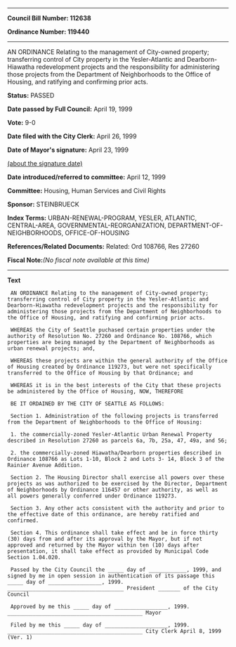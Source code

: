 

********

**Council Bill Number: 112638**
   
**Ordinance Number: 119440**
********

 AN ORDINANCE Relating to the management of City-owned property; transferring control of City property in the Yesler-Atlantic and Dearborn-Hiawatha redevelopment projects and the responsibility for administering those projects from the Department of Neighborhoods to the Office of Housing, and ratifying and confirming prior acts.

**Status:** PASSED
   
**Date passed by Full Council:** April 19, 1999
   
**Vote:** 9-0
   
**Date filed with the City Clerk:** April 26, 1999
   
**Date of Mayor's signature:** April 23, 1999
   
[(about the signature date)](/~public/approvaldate.htm)
   
   
   
**Date introduced/referred to committee:** April 12, 1999
   
**Committee:** Housing, Human Services and Civil Rights
   
**Sponsor:** STEINBRUECK
   
   
**Index Terms:** URBAN-RENEWAL-PROGRAM, YESLER, ATLANTIC, CENTRAL-AREA, GOVERNMENTAL-REORGANIZATION, DEPARTMENT-OF-NEIGHBORHOODS, OFFICE-OF-HOUSING

**References/Related Documents:** Related: Ord 108766, Res 27260

**Fiscal Note:**_(No fiscal note available at this time)_

********

**Text**
   
```
 AN ORDINANCE Relating to the management of City-owned property; transferring control of City property in the Yesler-Atlantic and Dearborn-Hiawatha redevelopment projects and the responsibility for administering those projects from the Department of Neighborhoods to the Office of Housing, and ratifying and confirming prior acts.

 WHEREAS the City of Seattle puchased certain properties under the authority of Resolution No. 27260 and Ordinance No. 108766, which properties are being managed by the Department of Neighborhoods as urban renewal projects; and,

 WHEREAS these projects are within the general authority of the Office of Housing created by Ordinance 119273, but were not specifically transferred to the Office of Housing by that Ordinance; and

 WHEREAS it is in the best interests of the City that these projects be administered by the Office of Housing, NOW, THEREFORE

 BE IT ORDAINED BY THE CITY OF SEATTLE AS FOLLOWS:

 Section 1. Administration of the following projects is transferred from the Department of Neighborhoods to the Office of Housing:

 1. the commercially-zoned Yesler-Atlantic Urban Renewal Property described in Resolution 27260 as parcels 6a, 7b, 25a, 47, 49a, and 56;

 2. the commercially-zoned Hiawatha/Dearborn properties described in Ordinance 108766 as Lots 1-10, Block 2 and Lots 3- 14, Block 3 of the Rainier Avenue Addition.

 Section 2. The Housing Director shall exercise all powers over these projects as was authorized to be exercised by the Director, Department of Neighborhoods by Ordinance 116457 or other authority, as well as all powers generally conferred under Ordinance 119273.

 Section 3. Any other acts consistent with the authority and prior to the effective date of this ordinance, are hereby ratified and confirmed.

 Section 4. This ordinance shall take effect and be in force thirty (30) days from and after its approval by the Mayor, but if not approved and returned by the Mayor within ten (10) days after presentation, it shall take effect as provided by Municipal Code Section 1.04.020.

 Passed by the City Council the _____ day of ____________, 1999, and signed by me in open session in authentication of its passage this _____ day of _________________, 1999. _____________________________________ President _______ of the City Council

 Approved by me this _____ day of _________________, 1999. ___________________________________________ Mayor

 Filed by me this _____ day of ____________________, 1999. ___________________________________________ City Clerk April 8, 1999 (Ver. 1)

```
